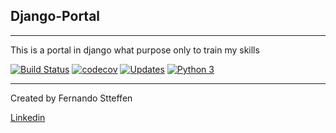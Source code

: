 Django-Portal
-
___
This is a portal in django what purpose  only to train my skills

[![Build Status](https://app.travis-ci.com/fernando-stteffen/Django-Portal.svg?branch=main)](https://app.travis-ci.com/fernando-stteffen/Django-Portal)
[![codecov](https://codecov.io/gh/fernando-stteffen/Django-Portal/branch/main/graph/badge.svg?token=NSOXM90P2J)](https://codecov.io/gh/fernando-stteffen/Django-Portal)
[![Updates](https://pyup.io/repos/github/fernando-stteffen/Django-Portal/shield.svg)](https://pyup.io/repos/github/fernando-stteffen/Django-Portal/)
[![Python 3](https://pyup.io/repos/github/fernando-stteffen/Django-Portal/python-3-shield.svg)](https://pyup.io/repos/github/fernando-stteffen/Django-Portal/)

___
Created by Fernando Stteffen 

[Linkedin](https://www.linkedin.com/in/fernando-stteffen-9b9460210/)


